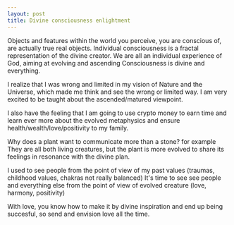 ```yaml
---
layout: post
title: Divine consciousness enlightment
---
```


Objects and features within the world you perceive, you are conscious of, are actually true real objects.
Individual consciousness is a fractal representation of the divine creator.
We are all an individual experience of God, aiming at evolving and ascending
Consciousness is divine and everything.

I realize that I was wrong and limited in my vision of Nature and the Universe, 
which made me think and see the wrong or limited way.
I am very excited to be taught about the ascended/matured viewpoint.

I also have the feeling that I am going to use crypto money to earn time and 
learn ever more about the evolved metaphysics and ensure health/wealth/love/positivity to my family.

Why does a plant want to communicate more than a stone? for example
They are all both living creatures, but the plant is more evolved to share its feelings in resonance with the divine plan.

I used to see people from the point of view of my past values (traumas, childhood values, chakras not really balanced)
It's time to see see people and everything else from the point of view of evolved creature (love, harmony, positivity)


With love, you know how to make it by divine inspiration and end up being succesful, so send and envision love all the time.
